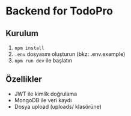 # Backend for TodoPro

## Kurulum

1. `npm install`
2. `.env` dosyasını oluşturun (bkz: .env.example)
3. `npm run dev` ile başlatın

## Özellikler
- JWT ile kimlik doğrulama
- MongoDB ile veri kaydı
- Dosya upload (uploads/ klasörüne)

